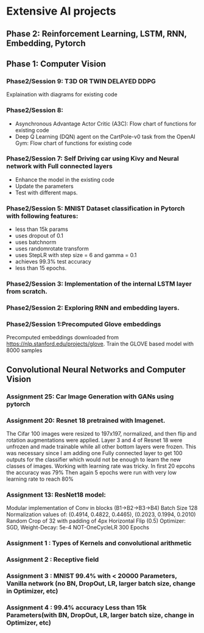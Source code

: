 # Extensive AI projects

## Phase 2: Reinforcement Learning, LSTM, RNN, Embedding, Pytorch
## Phase 1: Computer Vision

### Phase2/Session 9: T3D OR TWIN DELAYED DDPG
Explaination with diagrams for existing code

### Phase2/Session 8: 
- Asynchronous Advantage Actor Critic (A3C): Flow chart of functions for existing code
- Deep Q Learning (DQN) agent on the CartPole-v0 task from the OpenAI Gym:  Flow chart of functions for existing code

### Phase2/Session 7: Self Driving car using Kivy and Neural network with Full connected layers
- Enhance the model in the existing code
- Update the parameters
- Test with different maps.

### Phase2/Session 5: MNIST Dataset classification in Pytorch with following features:
- less than 15k params
- uses dropout of 0.1 
- uses batchnorm
- uses randomrotate transform
- uses StepLR with step size = 6 and gamma = 0.1
- achieves 99.3% test accuracy
- less than 15 epochs. 

### Phase2/Session 3: Implementation of the internal LSTM layer from scratch.

### Phase2/Session 2: Exploring RNN and embedding layers.

### Phase2/Session 1:Precomputed Glove embeddings
Precomputed embeddings downloaded from https://nlp.stanford.edu/projects/glove. Train the GLOVE based model with 8000 samples

## Convolutional Neural Networks and Computer Vision

### Assignment 25: Car Image Generation with GANs using pytorch

### Assignment 20: Resnet 18 pretrained with Imagenet.
The Cifar 100 images were resized to 197x197, normalized, and then flip and rotation augmentations were applied.
Layer 3 and 4 of Resnet 18 were unfrozen and made trainable while all other bottom layers were frozen. This was necessary since I am adding one Fully connected layer to get 100 outputs for the classifier which would not be enough to learn the new classes of images.
Working with learning rate was tricky. In first 20 epcohs the accuracy was 79% Then again 5 epochs were run with very low learning rate to reach 80%

### Assignment 13: ResNet18 model:
Modular implementation of Conv in blocks (B1->B2->B3->B4)
Batch Size 128
Normalization values of: (0.4914, 0.4822, 0.4465), (0.2023, 0.1994, 0.2010)
Random Crop of 32 with padding of 4px
Horizontal Flip (0.5)
Optimizer: SGD, Weight-Decay: 5e-4
NOT-OneCycleLR
300 Epochs

### Assignment 1 : Types of Kernels and convolutional arithmetic
### Assignment 2 : Receptive field
### Assignment 3 : MNIST 99.4% with < 20000 Parameters, Vanilla network (no BN, DropOut, LR, larger batch size, change in Optimizer, etc)
### Assignment 4 : 99.4% accuracy Less than 15k Parameters(with BN, DropOut, LR, larger batch size, change in Optimizer, etc)


